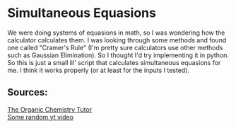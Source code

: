 # Simultaneous Equasions

We were doing systems of equasions in math, so I was wondering how the calculator calculates them. I was looking through some methods and found one called "Cramer's Rule" (I'm pretty sure calculators use other methods such as Gaussian Elimination). So I thought I'd try implementing it in python. So this is just a small lil' script that calculates simultaneous equasions for me. I think it works properly (or at least for the inputs I tested).

## Sources:
[The Organic Chemistry Tutor](https://www.youtube.com/watch?v=Ot87qLTODdQ)  
[Some random yt video](https://youtu.be/X5rDjbp0t6s?si=mRvYe-UAThNKfBAh)
